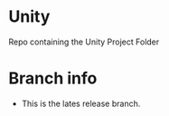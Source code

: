# Unity
Repo containing the Unity Project Folder

# Branch info
- This is the lates release branch.
